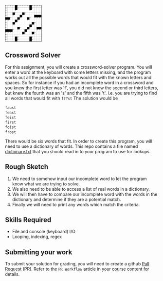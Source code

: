 <img height="120px" src="img/xword.png" />

## Crossword Solver

For this assignment, you will create a crossword-solver program. You will enter a word at the keyboard with some letters missing, and the program works out all the possible words that would fit with the known letters and spaces. So for instance if you had an incomplete word in a crossword and you knew the first letter was 'f', you did not know the second or third letters, but knew the fourth was an 's' and the fifth was 't'. i.e. you are trying to find all words that would fit with `f??st` The solution would be
```
faust
feast
feist
first
foist
frost
```

There would be six words that fit.  In order to create this program, you will need to use a dictionary of words. This repo contains a file named [dictionary.txt](./dictionary.txt) that you should read in to your program to use for lookups. 

## Rough Sketch
1. We need to somehow input our incomplete word to let the program know what we are trying to solve.
2. We also need to be able to access a list of real words in a dictionary.
3. We will then have to compare our incomplete word with the words in the dictionary and determine if they are a potential match.
4. Finally we will need to print any words which match the criteria.

## Skills Required
 - File and console (keyboard) I/O
 - Looping, indexing, regex

## Submitting your work
To submit your solution for grading, you will need to create a github [Pull Request (PR)](https://docs.github.com/en/github/collaborating-with-issues-and-pull-requests/about-pull-requests).  Refer to the `PR Workflow` article in your course content for details.
